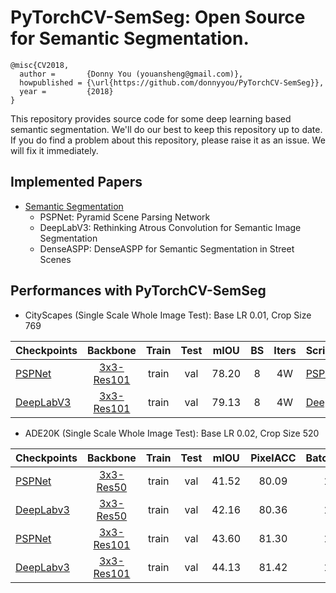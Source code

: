 # PyTorchCV-SemSeg: Open Source for Semantic Segmentation.
```
@misc{CV2018,
  author =       {Donny You (youansheng@gmail.com)},
  howpublished = {\url{https://github.com/donnyyou/PyTorchCV-SemSeg}},
  year =         {2018}
}
```

This repository provides source code for some deep learning based semantic segmentation. We'll do our best to keep this repository up to date.  If you do find a problem about this repository, please raise it as an issue. We will fix it immediately.


## Implemented Papers

- [Semantic Segmentation](https://github.com/donnyyou/PyTorchCV-SemSeg/tree/master/methods)
    - PSPNet: Pyramid Scene Parsing Network
    - DeepLabV3: Rethinking Atrous Convolution for Semantic Image Segmentation
    - DenseASPP: DenseASPP for Semantic Segmentation in Street Scenes

## Performances with PyTorchCV-SemSeg

- CityScapes (Single Scale Whole Image Test): Base LR 0.01, Crop Size 769

| Checkpoints | Backbone | Train | Test | mIOU | BS | Iters | Scripts |
|--------|:---------:|:------:|:------:|:------:|:------:|:------:|:------|
| [PSPNet](https://drive.google.com/open?id=1bjQ8c-h1IBQPgp7DDwXl-U3tBo1lW6wB) | [3x3-Res101](https://drive.google.com/open?id=1bUzCKazlh8ElGVYWlABBAb0b0uIqFgtR) | train | val | 78.20 | 8 | 4W | [PSPNet](https://github.com/donnyyou/PyTorchCV-SemSeg/blob/master/scripts/cityscape/run_fs_pspnet_cityscape_seg.sh) |
| [DeepLabV3](https://drive.google.com/open?id=15f--MUIMtiPHL8HyH_2A7EofJIPmA-oa) | [3x3-Res101](https://drive.google.com/open?id=1bUzCKazlh8ElGVYWlABBAb0b0uIqFgtR) | train | val | 79.13 | 8 | 4W | [DeepLabV3](https://github.com/donnyyou/PyTorchCV-SemSeg/blob/master/scripts/cityscape/run_fs_deeplabv3_cityscape_seg.sh) |


- ADE20K (Single Scale Whole Image Test): Base LR 0.02, Crop Size 520

| Checkpoints | Backbone | Train | Test | mIOU | PixelACC | BatchSize | Iters | Scripts |
|--------|:---------:|:------:|:------:|:------:|:------:|:------:|:------:|:------|
| [PSPNet]() | [3x3-Res50](https://drive.google.com/open?id=1zPQLFd9c1yHfkQn5CWBCcEKmjEEqxsWx) | train | val | 41.52 | 80.09 | 16 | 15W | [PSPNet](https://github.com/donnyyou/PyTorchCV-SemSeg/blob/master/scripts/ade20k/run_fs_res50_pspnet_ade20k_seg.sh) |
| [DeepLabv3]() | [3x3-Res50](https://drive.google.com/open?id=1zPQLFd9c1yHfkQn5CWBCcEKmjEEqxsWx) | train | val | 42.16 | 80.36 | 16 | 15W | [DeepLabV3](https://github.com/donnyyou/PyTorchCV-SemSeg/blob/master/scripts/ade20k/run_fs_res50_deeplabv3_ade20k_seg.sh) |
| [PSPNet]() | [3x3-Res101](https://drive.google.com/open?id=1bUzCKazlh8ElGVYWlABBAb0b0uIqFgtR) | train | val | 43.60 | 81.30 | 16 | 15W | [PSPNet](https://github.com/donnyyou/PyTorchCV-SemSeg/blob/master/scripts/ade20k/run_fs_res101_pspnet_ade20k_seg.sh) |
| [DeepLabv3]() | [3x3-Res101](https://drive.google.com/open?id=1bUzCKazlh8ElGVYWlABBAb0b0uIqFgtR) | train | val | 44.13 | 81.42 | 16 | 15W | [DeepLabV3](https://github.com/donnyyou/PyTorchCV-SemSeg/blob/master/scripts/ade20k/run_fs_res101_deeplabv3_ade20k_seg.sh) |
